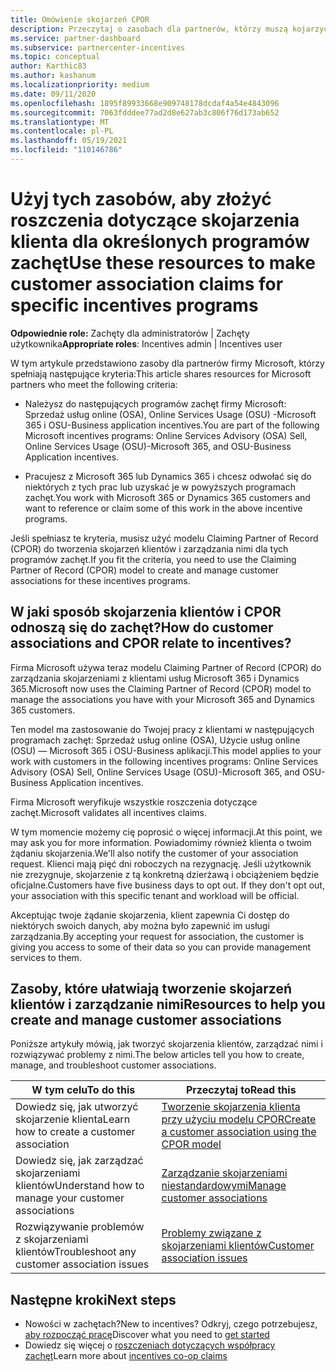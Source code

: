 ```yaml
---
title: Omówienie skojarzeń CPOR
description: Przeczytaj o zasobach dla partnerów, którzy muszą kojarzyć klientów z konkretnymi programami zachęt za pośrednictwem Claiming Partner of Record (CPOR).
ms.service: partner-dashboard
ms.subservice: partnercenter-incentives
ms.topic: conceptual
author: Karthic83
ms.author: kashanum
ms.localizationpriority: medium
ms.date: 09/11/2020
ms.openlocfilehash: 1895f89933668e909748178dcdaf4a54e4843096
ms.sourcegitcommit: 7063fdddee77ad2d8e627ab3c806f76d173ab652
ms.translationtype: MT
ms.contentlocale: pl-PL
ms.lasthandoff: 05/19/2021
ms.locfileid: "110146786"
---
```

# <a name="use-these-resources-to-make-customer-association-claims-for-specific-incentives-programs"></a><span data-ttu-id="526cb-103">Użyj tych zasobów, aby złożyć roszczenia dotyczące skojarzenia klienta dla określonych programów zachęt</span><span class="sxs-lookup"><span data-stu-id="526cb-103">Use these resources to make customer association claims for specific incentives programs</span></span>

<span data-ttu-id="526cb-104">**Odpowiednie role:** Zachęty dla administratorów | Zachęty użytkownika</span><span class="sxs-lookup"><span data-stu-id="526cb-104">**Appropriate roles**: Incentives admin | Incentives user</span></span>

<span data-ttu-id="526cb-105">W tym artykule przedstawiono zasoby dla partnerów firmy Microsoft, którzy spełniają następujące kryteria:</span><span class="sxs-lookup"><span data-stu-id="526cb-105">This article shares resources for Microsoft partners who meet the following criteria:</span></span>

- <span data-ttu-id="526cb-106">Należysz do następujących programów zachęt firmy Microsoft: Sprzedaż usług online (OSA), Online Services Usage (OSU) -Microsoft 365 i OSU-Business application incentives.</span><span class="sxs-lookup"><span data-stu-id="526cb-106">You are part of the following Microsoft incentives programs: Online Services Advisory (OSA) Sell, Online Services Usage (OSU)-Microsoft 365, and OSU-Business Application incentives.</span></span>

- <span data-ttu-id="526cb-107">Pracujesz z Microsoft 365 lub Dynamics 365 i chcesz odwołać się do niektórych z tych prac lub uzyskać je w powyższych programach zachęt.</span><span class="sxs-lookup"><span data-stu-id="526cb-107">You work with Microsoft 365 or Dynamics 365 customers and want to reference or claim some of this work in the above incentive programs.</span></span>

<span data-ttu-id="526cb-108">Jeśli spełniasz te kryteria, musisz użyć modelu Claiming Partner of Record (CPOR) do tworzenia skojarzeń klientów i zarządzania nimi dla tych programów zachęt.</span><span class="sxs-lookup"><span data-stu-id="526cb-108">If you fit the criteria, you need to use the Claiming Partner of Record (CPOR) model to create and manage customer associations for these incentives programs.</span></span>
 
## <a name="how-do-customer-associations-and-cpor-relate-to-incentives"></a><span data-ttu-id="526cb-109">W jaki sposób skojarzenia klientów i CPOR odnoszą się do zachęt?</span><span class="sxs-lookup"><span data-stu-id="526cb-109">How do customer associations and CPOR relate to incentives?</span></span>

<span data-ttu-id="526cb-110">Firma Microsoft używa teraz modelu Claiming Partner of Record (CPOR) do zarządzania skojarzeniami z klientami usług Microsoft 365 i Dynamics 365.</span><span class="sxs-lookup"><span data-stu-id="526cb-110">Microsoft now uses the Claiming Partner of Record (CPOR) model to manage the associations you have with your Microsoft 365 and Dynamics 365 customers.</span></span>

<span data-ttu-id="526cb-111">Ten model ma zastosowanie do Twojej pracy z klientami w następujących programach zachęt: Sprzedaż usług online (OSA), Użycie usług online (OSU) — Microsoft 365 i OSU-Business aplikacji.</span><span class="sxs-lookup"><span data-stu-id="526cb-111">This model applies to your work with customers in the following incentives programs: Online Services Advisory (OSA) Sell, Online Services Usage (OSU)-Microsoft 365, and OSU-Business Application incentives.</span></span>

<span data-ttu-id="526cb-112">Firma Microsoft weryfikuje wszystkie roszczenia dotyczące zachęt.</span><span class="sxs-lookup"><span data-stu-id="526cb-112">Microsoft validates all incentives claims.</span></span>

<span data-ttu-id="526cb-113">W tym momencie możemy cię poprosić o więcej informacji.</span><span class="sxs-lookup"><span data-stu-id="526cb-113">At this point, we may ask you for more information.</span></span> <span data-ttu-id="526cb-114">Powiadomimy również klienta o twoim żądaniu skojarzenia.</span><span class="sxs-lookup"><span data-stu-id="526cb-114">We'll also notify the customer of your association request.</span></span> <span data-ttu-id="526cb-115">Klienci mają pięć dni roboczych na rezygnację. Jeśli użytkownik nie zrezygnuje, skojarzenie z tą konkretną dzierżawą i obciążeniem będzie oficjalne.</span><span class="sxs-lookup"><span data-stu-id="526cb-115">Customers have five business days to opt out. If they don't opt out, your association with this specific tenant and workload will be official.</span></span>

<span data-ttu-id="526cb-116">Akceptując twoje żądanie skojarzenia, klient zapewnia Ci dostęp do niektórych swoich danych, aby można było zapewnić im usługi zarządzania.</span><span class="sxs-lookup"><span data-stu-id="526cb-116">By accepting your request for association, the customer is giving you access to some of their data so you can provide management services to them.</span></span> 

## <a name="resources-to-help-you-create-and-manage-customer-associations"></a><span data-ttu-id="526cb-117">Zasoby, które ułatwiają tworzenie skojarzeń klientów i zarządzanie nimi</span><span class="sxs-lookup"><span data-stu-id="526cb-117">Resources to help you create and manage customer associations</span></span>

<span data-ttu-id="526cb-118">Poniższe artykuły mówią, jak tworzyć skojarzenia klientów, zarządzać nimi i rozwiązywać problemy z nimi.</span><span class="sxs-lookup"><span data-stu-id="526cb-118">The below articles tell you how to create, manage, and troubleshoot customer associations.</span></span>

|  <span data-ttu-id="526cb-119">**W tym celu**</span><span class="sxs-lookup"><span data-stu-id="526cb-119">**To do this**</span></span>  |  <span data-ttu-id="526cb-120">**Przeczytaj to**</span><span class="sxs-lookup"><span data-stu-id="526cb-120">**Read this**</span></span>  |
|--------------|-----------|
| <span data-ttu-id="526cb-121">Dowiedz się, jak utworzyć skojarzenie klienta</span><span class="sxs-lookup"><span data-stu-id="526cb-121">Learn how to create a customer association</span></span>  | [<span data-ttu-id="526cb-122">Tworzenie skojarzenia klienta przy użyciu modelu CPOR</span><span class="sxs-lookup"><span data-stu-id="526cb-122">Create a customer association using the CPOR model</span></span>](submit-osa-claim.md)  |
|<span data-ttu-id="526cb-123">Dowiedz się, jak zarządzać skojarzeniami klientów</span><span class="sxs-lookup"><span data-stu-id="526cb-123">Understand how to manage your customer associations</span></span>  | [<span data-ttu-id="526cb-124">Zarządzanie skojarzeniami niestandardowymi</span><span class="sxs-lookup"><span data-stu-id="526cb-124">Manage customer associations</span></span>](incentives-manage-customer-associations.md)  |
|<span data-ttu-id="526cb-125">Rozwiązywanie problemów z skojarzeniami klientów</span><span class="sxs-lookup"><span data-stu-id="526cb-125">Troubleshoot any customer association issues</span></span>  | [<span data-ttu-id="526cb-126">Problemy związane z skojarzeniami klientów</span><span class="sxs-lookup"><span data-stu-id="526cb-126">Customer association issues</span></span>](incentives-customer-association-issues.md)  |

## <a name="next-steps"></a><span data-ttu-id="526cb-127">Następne kroki</span><span class="sxs-lookup"><span data-stu-id="526cb-127">Next steps</span></span>

- <span data-ttu-id="526cb-128">Nowości w zachętach?</span><span class="sxs-lookup"><span data-stu-id="526cb-128">New to incentives?</span></span> <span data-ttu-id="526cb-129">Odkryj, czego potrzebujesz, [aby rozpocząć pracę](incentives-get-started-intro.md)</span><span class="sxs-lookup"><span data-stu-id="526cb-129">Discover what you need to [get started](incentives-get-started-intro.md)</span></span>
- <span data-ttu-id="526cb-130">Dowiedz się więcej o [roszczeniach dotyczących współpracy zachęt](claims-overview.md)</span><span class="sxs-lookup"><span data-stu-id="526cb-130">Learn more about [incentives co-op claims](claims-overview.md)</span></span>

